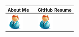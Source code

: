 <!-- 
[![About Me](https://github.com/imajaydwivedi/Images/raw/master/Miscellaneous/about-me.ico)](https://imajaydwivedi.github.io/)
[GitHub Resume](https://resume.github.io/?imajaydwivedi/)
-->
About Me |   | GitHub Resume
------ | - | -----------
[![About Me](https://github.com/imajaydwivedi/Images/raw/master/Miscellaneous/about-me.png)](https://imajaydwivedi.github.io/) | | [![About Me](https://github.com/imajaydwivedi/Images/raw/master/Miscellaneous/about-me.png)](https://resume.github.io/?imajaydwivedi)
